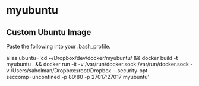 # myubuntu

## Custom Ubuntu Image

Paste the following into your .bash\_profile. 

alias ubuntu='cd ~/Dropbox/dev/docker/myubuntu/ && docker build -t myubuntu . && docker run -it -v /var/run/docker.sock:/var/run/docker.sock -v /Users/saholman/Dropbox:/root/Dropbox --security-opt seccomp=unconfined -p 80:80 -p 27017:27017 myubuntu'

